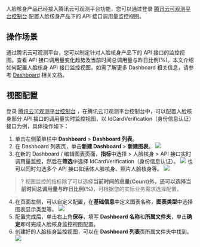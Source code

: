 人脸核身产品已经接入腾讯云可观测平台功能，您可以通过登录 [腾讯云可观测平台控制台](https://console.cloud.tencent.com/monitor) 配置人脸核身产品下的 API 接口调用量监控视图。

## 操作场景

通过腾讯云可观测平台，您可以制定针对人脸核身产品下的 API 接口的监控视图。查看 API 接口调用量变化趋势及当前时间总调用量与昨日比例(%)。本文介绍如何配置人脸核身 API 接口监控视图，如需了解更多 Dashboard 相关信息，请参考 [Dashboard](https://cloud.tencent.com/document/product/248/46741) 相关文档。


 ## 视图配置
登录 [腾讯云可观测平台控制台](https://console.cloud.tencent.com/monitor) ，在腾讯云可观测平台控制台中，可以配置人脸核身部分 API 接口的调用量实时监控视图，以 IdCardVerification（身份信息认证）接口为例，具体操作如下：
1. 单击左侧菜单栏中 **Dashboard** > **Dashboard 列表**。
2. 在 Dashboard 列表页，单击**新建 Dashboard** > **新建图表**。
![](https://qcloudimg.tencent-cloud.cn/raw/07643f35727b4ae0f32ae72a0cc66c6d.png)
3. 在新的 Dashboard / 编辑图表页面，**指标**中选择 > 人脸核身 > API 接口实时调用量监控，然后在**筛选**中选择 IdCardVerification（身份信息认证）。
![](https://qcloudimg.tencent-cloud.cn/raw/1fe4090d311821e901fffea1bf804f17.png)
也可以同时勾选多个 API 接口如活体人脸核身、照片人脸核身等。
![](https://qcloudimg.tencent-cloud.cn/raw/67ecb4ba2b6e8c54c4b57a73e250d505.png)

>? 视图监控的指标除了可以选择**当前时间的总量(Count)**外，还可以选择**当前时间总调用量与昨日比例(%)**，可根据您的实际业务需求选择配置。
>
4. 在页面左侧，可以自定义配置，在**基础信息**中定义图表名称，**图表类型**中选择图表显示类型等。
![](https://qcloudimg.tencent-cloud.cn/raw/f109e0a8b33af0b271fde2b72307d719.png)
5. 配置完成后，单击右上角**保存**，填写 **Dashboard 名称**和**所属文件夹**，单击**确定**即可完成人脸核身监控视图配置。
6. 创建好的人脸核身监控视图，可以在 **Dashboard 列表**页所属文件夹中找到。
![](https://qcloudimg.tencent-cloud.cn/raw/4bc0e827b88b872ce239a2da3a04e671.png)
